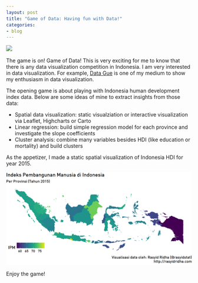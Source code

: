 ```yaml
---
layout: post
title: "Game of Data: Having fun with Data!"
categories:
- blog
---
```


<style>
img {
    max-width: 100%;
    height: auto;
}
</style>

<img src="https://pbs.twimg.com/card_img/865415922382544896/pVDAmxZ7?format=jpg&name=600x314">

The game is on! Game of Data! This is very exciting for me to know that there is any data visualization competition in Indonesia. I am very interested in data visualization. For example, [Data Gue](http://rasyidridha.com/datague/) is one of my medium to show my enthusiasm in data visualization. 

The opening game is about playing with Indonesia human development index data. Below are some ideas of mine to extract insights from those data:

- Spatial data visualization: static visualziation or interactive visualization via Leaflet, Highcharts or Carto
- Linear regression: build simple regression model for each province and investigate the slope coefficients
- Cluster analysis: combine many variables besides HDI (like education or mortality) and build clusters

As the appetizer, I made a static spatial visualization of Indonesia HDI for year 2015.

<img src="/images/ipm-2015-peta.png">

Enjoy the game!



